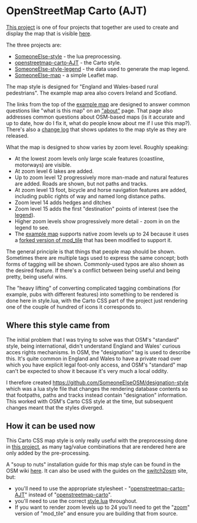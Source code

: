 # OpenStreetMap Carto (AJT)

[This project](https://github.com/SomeoneElseOSM/openstreetmap-carto-AJT) is one of four projects that together are used to create and display the map that is visible [here](https://map.atownsend.org.uk/maps/map/map.html).

The three projects are:

* [SomeoneElse-style](https://github.com/SomeoneElseOSM/SomeoneElse-style) - the lua preprocessing.
* [openstreetmap-carto-AJT](https://github.com/SomeoneElseOSM/openstreetmap-carto-AJT) - the Carto style.
* [SomeoneElse-style-legend](https://github.com/SomeoneElseOSM/SomeoneElse-style-legend) - the data used to generate the map legend.
* [SomeoneElse-map](https://github.com/SomeoneElseOSM/SomeoneElse-map) - a simple Leaflet map.

The map style is designed for "England and Wales-based rural pedestrians".  The example map area also covers Ireland and Scotland.

The links from the top of the [example map](https://map.atownsend.org.uk/maps/map/map.html) are designed to answer common questions like "what is this map" on an ["about"](https://map.atownsend.org.uk/maps/map/about.html) page.  That page also addresses common questions about OSM-based maps (is it accurate and up to date, how do I fix it, what do people know about me if I use this map?).  There's also a [change log](https://map.atownsend.org.uk/maps/map/changelog.html) that shows updates to the map style as they are released.

What the map is designed to show varies by zoom level.  Roughly speaking:

* At the lowest zoom levels only large scale features (coastline, motorways) are visible.
* At zoom level 6 lakes are added.
* Up to zoom level 12 progressively more man-made and natural features are added.  Roads are shown, but not paths and tracks.
* At zoom level 13 foot, bicycle and horse navigation features are added, including public rights of way and named long distance paths.
* Zoom level 14 adds hedges and ditches
* Zoom level 15 adds the first "destination" points of interest (see the [legend](https://map.atownsend.org.uk/maps/map/map.html#zoom=15&lat=-24.99388&lon=135.18359)).
* Higher zoom levels show progressively more detail - zoom in on the legend to see.
* The [example map](https://map.atownsend.org.uk/maps/map/map.html) supports native zoom levels up to 24 because it uses a [forked version of mod_tile](https://github.com/SomeoneElseOSM/mod_tile/tree/zoom) that has been modified to support it.

The general principle is that things that people map should be shown.  Sometimes there are multiple tags used to express the same concept; both forms of tagging will be shown.  Commonly-used typos are also shown as the desired feature.  If there's a conflict between being useful and being pretty, being useful wins.

The "heavy lifting" of converting complicated tagging combinations (for example, pubs with different features) into something to be rendered is done here in style.lua, with the Carto CSS part of the project just rendering one of the couple of hundred of icons it corresponds to.

## Where this style came from

The initial problem that I was trying to solve was that OSM's "standard" style, being international, didn't understand England and Wales' curious acces rights mechanisms.  In OSM, the "designation" tag is used to describe this.  It's quite common in England and Wales to have a private road over which you have explicit legal foot-only access, and OSM's "standard" map can't be expected to show it because it's very much a local oddity.

I therefore created https://github.com/SomeoneElseOSM/designation-style which was a lua style file that changes the rendering database contents so that footpaths, paths and tracks instead contain "designation" information.  This worked with OSM's Carto CSS style at the time, but subsequent changes meant that the styles diverged.

## How it can be used now

This Carto CSS map style is only really useful with the preprocessing done in [this project](https://github.com/SomeoneElseOSM/SomeoneElse-style), as many tag/value combinations that are rendered here are only added by the pre-processing.

A "soup to nuts" installation guide for this map style can be found in the OSM wiki [here](https://wiki.openstreetmap.org/wiki/User:SomeoneElse/Ubuntu_1804_tileserver_load).  It can also be used with the guides on the [switch2osm](https://switch2osm.org/serving-tiles/) site, but:

* you'll need to use the appropriate stylesheet - "[openstreetmap-carto-AJT](https://github.com/SomeoneElseOSM/openstreetmap-carto-AJT)" instead of "[openstreetmap-carto](https://github.com/gravitystorm/openstreetmap-carto)".
* you'll need to use the correct [style.lua](https://github.com/SomeoneElseOSM/SomeoneElse-style/blob/master/style.lua) throughout.
* If you want to render zoom levels up to 24 you'll need to get the "[zoom](https://github.com/SomeoneElseOSM/mod_tile/tree/zoom)" version of "mod_tile" and ensure you are building that from source.


